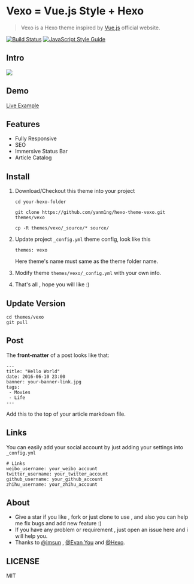 # Vexo = Vue.js Style + Hexo

> Vexo is a Hexo theme inspired by [Vue.js](https://cn.vuejs.org) official website.

[![Build Status](https://travis-ci.org/yanm1ng/hexo-theme-vexo.svg?branch=master)](https://travis-ci.org/yanm1ng/hexo-theme-vexo)
[![JavaScript Style Guide](https://img.shields.io/badge/code_style-standard-brightgreen.svg)](https://standardjs.com)


## Intro

![](http://file.muyutech.com/vexo.png)

## Demo

[Live Example](https://yanm1ng.github.io/)

## Features

* Fully Responsive
* SEO
* Immersive Status Bar
* Article Catalog

## Install

1. Download/Checkout this theme into your project

   ```
   cd your-hexo-folder

   git clone https://github.com/yanm1ng/hexo-theme-vexo.git themes/vexo

   cp -R themes/vexo/_source/* source/
   ```

2. Update project `_config.yml` theme config, look like this

   ```
   themes: vexo
   ```

   Here theme's name must same as the theme folder name.

3. Modify theme `themes/vexo/_config.yml` with your own info.

4. That's all , hope you will like :)

## Update Version

```
cd themes/vexo
git pull
```

## Post

The **front-matter** of a post looks like that:

```
---
title: "Hello World"
date: 2016-06-10 23:00
banner: your-banner-link.jpg
tags:
 - Movies
 - Life
---
```

Add this to the top of your article markdown file.

## Links

You can easily add your social account by just adding your settings into `_config.yml`
```
# Links
weibo_username: your_weibo_account
twitter_username: your_twitter_account
github_username: your_github_account
zhihu_username: your_zhihu_account
```

## About

- Give a star if you like , fork or just clone to use , and also you can help me fix bugs and add new feature :)
- If you have any problem or requirement , just open an issue here and i will help you.
- Thanks to [@imsun](https://github.com/imsun) , [@Evan You](https://github.com/yyx990803) and [@Hexo](https://hexo.io).

## LICENSE
MIT
